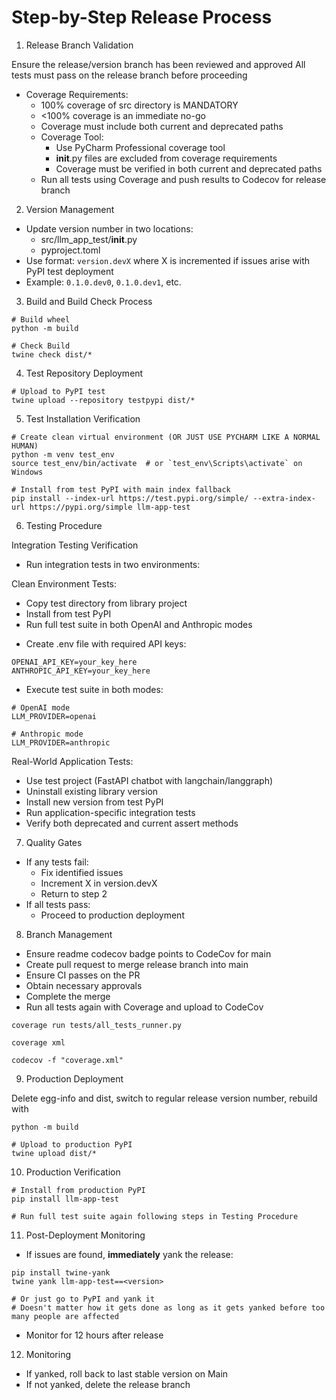# Step-by-Step Release Process

1. Release Branch Validation

Ensure the release/version branch has been reviewed and approved
All tests must pass on the release branch before proceeding
- Coverage Requirements:
  * 100% coverage of src directory is MANDATORY
  * <100% coverage is an immediate no-go
  * Coverage must include both current and deprecated paths
  * Coverage Tool:
    - Use PyCharm Professional coverage tool
    - __init__.py files are excluded from coverage requirements
    - Coverage must be verified in both current and deprecated paths
  * Run all tests using Coverage and push results to Codecov for release branch
    
2. Version Management

- Update version number in two locations:
  - src/llm_app_test/__init__.py
  - pyproject.toml
- Use format: `version.devX` where X is incremented if issues arise with PyPI test deployment
- Example: `0.1.0.dev0`, `0.1.0.dev1`, etc.

3. Build and Build Check Process

```
# Build wheel
python -m build

# Check Build
twine check dist/*
```

4. Test Repository Deployment

```
# Upload to PyPI test
twine upload --repository testpypi dist/*
```

5. Test Installation Verification

```
# Create clean virtual environment (OR JUST USE PYCHARM LIKE A NORMAL HUMAN)
python -m venv test_env
source test_env/bin/activate  # or `test_env\Scripts\activate` on Windows

# Install from test PyPI with main index fallback
pip install --index-url https://test.pypi.org/simple/ --extra-index-url https://pypi.org/simple llm-app-test
```

6. Testing Procedure

Integration Testing Verification

- Run integration tests in two environments:

Clean Environment Tests:
   * Copy test directory from library project
   * Install from test PyPI
   * Run full test suite in both OpenAI and Anthropic modes

- Create .env file with required API keys:

```
OPENAI_API_KEY=your_key_here
ANTHROPIC_API_KEY=your_key_here
```

- Execute test suite in both modes:

```
# OpenAI mode
LLM_PROVIDER=openai

# Anthropic mode
LLM_PROVIDER=anthropic
```
Real-World Application Tests:
   * Use test project (FastAPI chatbot with langchain/langgraph)
   * Uninstall existing library version
   * Install new version from test PyPI
   * Run application-specific integration tests
   * Verify both deprecated and current assert methods

7. Quality Gates

- If any tests fail:
  - Fix identified issues
  - Increment X in version.devX
  - Return to step 2
- If all tests pass:
  - Proceed to production deployment

8. Branch Management

- Ensure readme codecov badge points to CodeCov for main
- Create pull request to merge release branch into main
- Ensure CI passes on the PR
- Obtain necessary approvals
- Complete the merge
- Run all tests again with Coverage and upload to CodeCov

```
coverage run tests/all_tests_runner.py

coverage xml

codecov -f "coverage.xml"  
```

9. Production Deployment

Delete egg-info and dist, switch to regular release version number, rebuild with 

```
python -m build
```

```
# Upload to production PyPI
twine upload dist/*
```

10. Production Verification

```
# Install from production PyPI
pip install llm-app-test

# Run full test suite again following steps in Testing Procedure
```

11. Post-Deployment Monitoring

- If issues are found, **immediately** yank the release:

```
pip install twine-yank
twine yank llm-app-test==<version>

# Or just go to PyPI and yank it 
# Doesn't matter how it gets done as long as it gets yanked before too many people are affected
```

- Monitor for 12 hours after release

12. Monitoring

- If yanked, roll back to last stable version on Main
- If not yanked, delete the release branch

